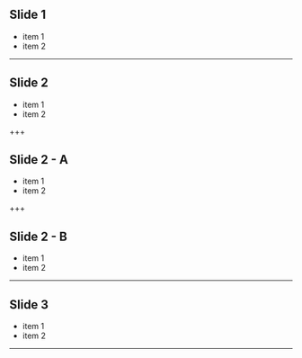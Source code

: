 ## Slide 1

* item 1
* item 2

---

## Slide 2

* item 1
* item 2

+++
## Slide 2 - A

* item 1
* item 2


+++
## Slide 2 - B

* item 1
* item 2

---
## Slide 3

* item 1
* item 2

---

